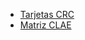 * [Tarjetas CRC](tarjetas_crc.md)
* [Matriz CLAE](https://drive.google.com/file/d/1GHrRVRV03v-KgYOV9Ylo-ZedAZ3LOIpR/view?usp=sharing)
